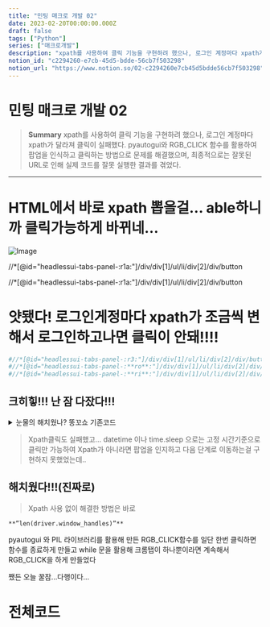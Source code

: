 ```yaml
---
title: "민팅 매크로 개발 02"
date: 2023-02-20T00:00:00.000Z
draft: false
tags: ["Python"]
series: ["매크로개발"]
description: "xpath를 사용하여 클릭 기능을 구현하려 했으나, 로그인 계정마다 xpath가 달라져 클릭이 실패했다. pyautogui와 RGB_CLICK 함수를 활용하여 팝업을 인식하고 클릭하는 방법으로 문제를 해결했으며, 최종적으로는 잘못된 URL로 인해 실제 코드를 잘못 실행한 결과를 겪었다."
notion_id: "c2294260-e7cb-45d5-bdde-56cb7f503298"
notion_url: "https://www.notion.so/02-c2294260e7cb45d5bdde56cb7f503298"
---
```


# 민팅 매크로 개발 02

> **Summary**
> xpath를 사용하여 클릭 기능을 구현하려 했으나, 로그인 계정마다 xpath가 달라져 클릭이 실패했다. pyautogui와 RGB_CLICK 함수를 활용하여 팝업을 인식하고 클릭하는 방법으로 문제를 해결했으며, 최종적으로는 잘못된 URL로 인해 실제 코드를 잘못 실행한 결과를 겪었다.

---

# HTML에서 바로 xpath 뽑을걸… able하니까 클릭가능하게 바뀌네…

![Image](https://prod-files-secure.s3.us-west-2.amazonaws.com/09ccd4d5-876c-4bba-bbdf-cc77a0a11257/3cf5a175-1bce-4745-bbe5-183e6e01f1f4/Untitled.png?X-Amz-Algorithm=AWS4-HMAC-SHA256&X-Amz-Content-Sha256=UNSIGNED-PAYLOAD&X-Amz-Credential=ASIAZI2LB4667WIIZSBL%2F20250724%2Fus-west-2%2Fs3%2Faws4_request&X-Amz-Date=20250724T120223Z&X-Amz-Expires=3600&X-Amz-Security-Token=IQoJb3JpZ2luX2VjEAQaCXVzLXdlc3QtMiJGMEQCIBFFS07dGwb6t%2FHZ%2F9jNH96U7NepzCTEk%2FYTBsT9JNKjAiBDXpyAtCjay83kp10uX32hDUK6i8sQvRk4lsWgCNOK0Sr%2FAwgtEAAaDDYzNzQyMzE4MzgwNSIMPZp8Ue1RNKSONkVlKtwDJRF1qrVol2Ne3%2FYfz6OK%2FuGV0Xk20Cy88xy9zQRhb1QAWPt0Ybf2UwPfDpr1Qg6ROWYyO1TKiPRKb2i%2FeTYH6h4e3oO9bmNObhZxL489WJMfeWI5Ngno%2B3hZCePfjNtnhWVd%2FrCnf9h%2FT1X9Cc41gZPlFAIyhHmxKH9ktzdF3pzesL7Q6Pfu3Kzh0LWcyZW5b%2FQ9ybpmaTYfG4dbv0RUDJCDpqYRgIeiSqW7Rwu6gsNydN4N7utABoho3KqrHQR12hJ9fQrqtiwCkh1nHciiewxDTtcWcUT0iLfW5ToqqnvR4%2FguJOuCdGHm0tHOce0bNkvVxNotb8AFxq3T6OjoS10r7PXufqREGKvGtjk3Qef1havJvEOMkHJfy4U%2FQvXapzFftK3ZY8bFRqYXw6tB1Xwk8KuukXeIJvr9vKopW%2BbIVg48DI55ROJuzOF%2FpQm522m%2BZxVNyuhwW6X9KGgZfqnGfrsCdPZ5qe3v8X%2BIr7qKCPtH3mgqZrzwwXDNtjLiyBtqcLlS%2FQNlfxfyueJ1XajJGWYV3OZXQhjQOXroIvvTQjVdhoSPwyJvEmfTMOpydvXhAD9fDIKQ5lX6PaCz65JeDLd5PMVtSJhTCSeofTjpbw35GuU1gwL6kZQw%2BL6IxAY6pgER6ek%2FCRQkcrKwNsjcEhWaSOXDtlOiQaH7HTFAQQnbtYmkmsHAL1PIthTVPiufYFAvHBA2Qwn0AjcUWIE1BzOQZ3x3hFEoVBhy5DEiPNYYy8pvbIh%2FVTKu6eZSeCDywWhCqwKEVFIP1QUJBhBnQsxslCV0fSD410oxdEOe6carHGjofO590VyM%2FQtKwxsn1KyzZB%2BOjbEDWkB5MeQFGjSX8wIE3sRZ&X-Amz-Signature=12d846b9d6de6500d5537d0dde35b3fcbe6468fe5ee28e0bfaab55031647e783&X-Amz-SignedHeaders=host&x-amz-checksum-mode=ENABLED&x-id=GetObject)

//*[@id="headlessui-tabs-panel-:r1a:"]/div/div[1]/ul/li/div[2]/div/button

//*[@id="headlessui-tabs-panel-:r1a:"]/div/div[1]/ul/li/div[2]/div/button


# 얏됐다! 로그인게정마다 xpath가 조금씩 변해서 로그인하고나면 클릭이 안돼!!!!


```python
#//*[@id="headlessui-tabs-panel-:r3:"]/div/div[1]/ul/li/div[2]/div/button #(로그인안했을땐 동일)
#//*[@id="headlessui-tabs-panel-:**ro**:"]/div/div[1]/ul/li/div[2]/div/button #(A계정 로그인)
#//*[@id="headlessui-tabs-panel-:**ri**:"]/div/div[1]/ul/li/div[2]/div/button #(B계정 로그인)
```

## 크히힣!!! 난 잠 다잤다!!!


<details>
<summary>눈물의 해치웠나? 똥꼬쇼 기존코드</summary>

```python
if __name__ == '__main__':
    while True:
        current_time = datetime.datetime.now().strftime("%H:%M:%S")
        if current_time == "00:44:50":
            endhope=False
            while not endhope:
                tim=datetime.datetime.now()
                if tim.second>=59 and tim.microsecond>600000:
                    
                    ####웹사이트 BUY NOW 클릭 시도####
                    count = 0
                    while True:
                        try:
														#xpath가 바뀐다....!!!!
                           ** element = wait.until(EC.element_to_be_clickable((By.XPATH, '//*[@id="headlessui-tabs-panel-:r3:"]/div/div[1]/ul/li/div[2]/div/button')))
                            driver.find_element(By.XPATH, '//*[@id="headlessui-tabs-panel-:r3:"]/div/div[1]/ul/li/div[2]/div/button').click()
                            print("클릭성공 시간 : ",tim)
                            break**
                        except:
                            count += 1
                            print("시도실패",count)
                    ####팝업 BUY NOW 클릭 시도####
                    for i in range(10):
                        keyboard.press_and_release('down')
                    pyautogui.click(int(width * 20 / 100), int(height * 20 / 100))
                    RGB_CLICK(int(width * 10 / 100), int(height * 20 / 100), int(width * 90 / 100), int(height * 80 / 100), MAIN_RGB, 50, 3)
                    RGB_CLICK(int(width * 10 / 100), int(height * 20 / 100), int(width * 90 / 100), int(height * 80 / 100), MAIN_RGB, 50, 3)
                    ####Confrim 팝업 클릭(테스트부분 지워도 됩니다)####
                    element = wait.until(EC.element_to_be_clickable((By.XPATH, '//*[@id="__next"]/div[2]/div/div/div[2]/div[1]/div/div[2]/div/div[2]/div/button[2]')))
                    driver.find_element(By.XPATH, '//*[@id="__next"]/div[2]/div/div/div[2]/div[1]/div/div[2]/div/div[2]/div/button[2]').click()
                    driver.switch_to.window(driver.window_handles[-1])
                    element = wait.until(EC.element_to_be_clickable((By.XPATH, '//*[@id=":r1:"]')))
                    driver.find_element(By.XPATH, '//*[@id=":r1:"]').click()
                    element = wait.until(EC.element_to_be_clickable((By.XPATH, '//*[@id="root"]/main/section/div[1]/div/form/button')))
                    driver.find_element(By.XPATH, '//*[@id="root"]/main/section/div[1]/div/form/button').click()
                    driver.switch_to.window(driver.window_handles[-1])
                    #확인차 다시 클릭하는부분
                    element = wait.until(EC.element_to_be_clickable((By.XPATH, '//*[@id="headlessui-tabs-panel-:r3:"]/div/div[1]/ul/li/div[2]/div/button')))
                    driver.find_element(By.XPATH, '//*[@id="headlessui-tabs-panel-:r3:"]/div/div[1]/ul/li/div[2]/div/button').click()
                    endhope=True
                    break
                else:
                    time.sleep(0.1)
                    print(tim)
```

</details>


> Xpath클릭도 실패했고… datetime 이나 time.sleep 으로는 고정 시간기준으로 클릭만 가능하여
Xpath가 아니라면 팝업을 인지하고 다음 단계로 이동하는걸 구현하지 못했었는데..

## 해치웠다!!!(진짜로)


> Xpath 사용 없이 해결한 방법은 바로

`**”len(driver.window_handles)”**`

pyautogui 와 PIL 라이브러리를 활용해 만든 RGB_CLICK함수를 일단 한번 클릭하면 함수를 종료하게 만들고 while 문을 활용해 크롬탭이 하나뿐이라면 계속해서 RGB_CLICK을 하게 만들었다


쨌든 오늘 꿀잠…다행이다…


# 전체코드


